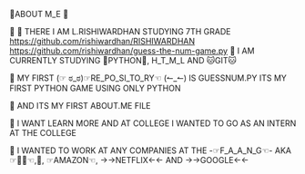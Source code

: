 🚀ABOUT M_E 🚀

 🚀 👋 THERE  I AM L.RISHIWARDHAN STUDYING 7TH GRADE  https://github.com/rishiwardhan/RISHIWARDHAN
https://github.com/rishiwardhan/guess-the-num-game.py
 🚀 I AM CURRENTLY STUDYING 🐍PYTHON🐍, H_T_M_L  AND 🐱GIT🐱 


  
 🚀 MY FIRST (☞ ಠ_ಠ)☞RE_PO_SI_TO_RY☜ (↼_↼) IS GUESSNUM.PY ITS MY FIRST PYTHON GAME USING ONLY PYTHON


 🚀 AND ITS MY FIRST ABOUT.ME FILE


 🚀 I WANT LEARN MORE AND AT COLLEGE I WANTED TO GO AS AN INTERN AT THE COLLEGE


 🚀  I WANTED TO WORK AT ANY COMPANIES AT THE -☞F_A_A_N_G☜- AKA ☞👦📓☜,🍎, ☞AMAZON☜, →→NETFLIX←← AND →→GOOGLE←← 
